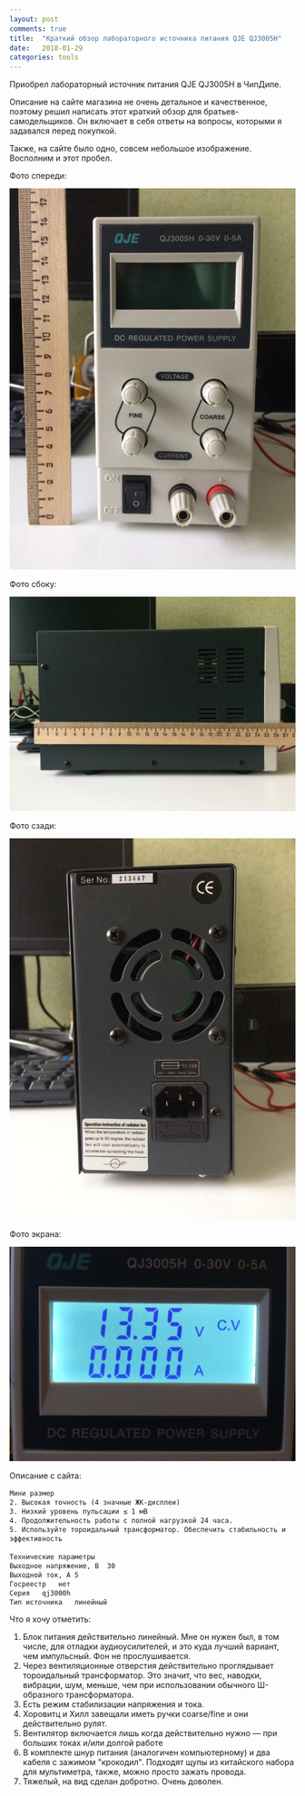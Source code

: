 ```yaml
---
layout: post
comments: true
title:  "Краткий обзор лабораторного источника питания QJE QJ3005H"
date:   2018-01-29
categories: tools
---
```


Приобрел лабораторный источник питания QJE QJ3005H в ЧипДипе.

Описание на сайте магазина не очень детальное и качественное, поэтому решил написать этот краткий обзор для братьев-самодельщиков.
Он включает в себя ответы на вопросы, которыми я задавался перед покупкой.

Также, на сайте было одно, совсем небольшое изображение.
Восполним и этот пробел.

Фото спереди:

![Источник питания — вид спереди](/assets/2018/01/29/01-psu-front.jpg)

Фото сбоку:

![Источник питания — вид сбоку](/assets/2018/01/29/02-psu-side.jpg)

Фото сзади:

![Источник питания — вид сзади](/assets/2018/01/29/03-psu-back.jpg)

Фото экрана:

![Источник питания — фото экрана](/assets/2018/01/29/04-psu-lcd.jpg)


Описание с сайта:

```
Мини размер 
2. Высокая точность (4 значные ЖК-дисплеи) 
3. Низкий уровень пульсации ≤ 1 мВ 
4. Продолжительность работы с полной нагрузкой 24 часа. 
5. Используйте тороидальный трансформатор. Обеспечить стабильность и эффективность

Технические параметры
Выходное напряжение, В	30
Выходной ток, А	5
Госреестр	нет
Серия	qj3000h
Тип источника	линейный
```

Что я хочу отметить:
1. Блок питания действительно линейный. Мне он нужен был, в том числе, для отладки аудиоусилителей, и это куда лучший вариант, чем импульсный. Фон не прослушивается.
2. Через вентиляционные отверстия действительно проглядывает тороидальный трансформатор. Это значит, что вес, наводки, вибрации, шум, меньше, чем при использовании обычного Ш-образного трансформатора.
3. Есть режим стабилизации напряжения и тока.
4. Хоровитц и Хилл завещали иметь ручки coarse/fine и они действительно рулят.
5. Вентилятор включается лишь когда действительно нужно — при больших токах и/или долгой работе
6. В комплекте шнур питания (аналогичен компьютерному) и два кабеля с зажимом "крокодил". Подходят щупы из китайского набора для мультиметра, также, можно просто зажать провода.
7. Тяжелый, на вид сделан добротно. Очень доволен.
